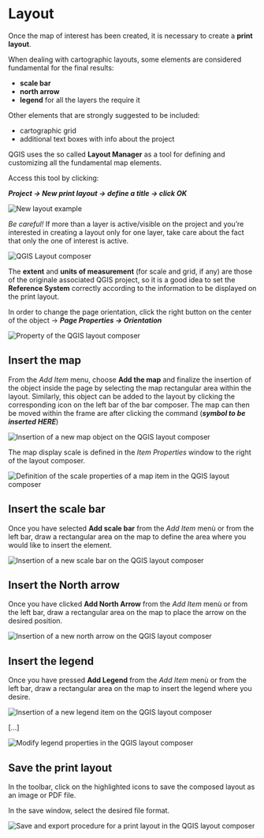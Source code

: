 # Layout

Once the map of interest has been created, it is necessary to create a **print layout**.

When dealing with cartographic layouts, some elements are considered fundamental for the final results:

* **scale bar**
* **north arrow**
* **legend** for all the layers the require it

Other elements that are strongly suggested to be included:

* cartographic grid
* additional text boxes with info about the project​

QGIS uses the so called **Layout Manager** as a tool for defining and customizing all the fundamental map elements.​

Access this tool by clicking:

***Project -> New print layout -> define a title -> click OK***

![New layout example](../assets/img/module4/new-layout.png "Procedure for the creation of a new layout file in QGIS")

*Be careful!* If more than a layer is active/visible on the project and you’re interested in creating a layout only for one layer, take care about the fact that only the one of interest is active.

![QGIS Layout composer](../assets/img/module4/layout-composer-gui.png "Graphic User Interface of the QGIS layout composer")

The **extent** and **units of measurement** (for scale and grid, if any) are those of the originale associated QGIS project, so it is a good idea to set the **Reference System** correctly according to the information to be displayed on the print layout.

In order to change the page orientation, click the right button on the center of the object -> ***Page Properties -> Orientation***

![Property of the QGIS layout composer](../assets/img/module4/layout-composer-properties.png "Print Layout composer properties in QGIS")

## Insert the map

From the *Add Item* menu, choose **Add the map** and finalize the insertion of the object inside the page by selecting the map rectangular area within the layout. Similarly, this object can be added to the layout by clicking the corresponding icon on the left bar of the bar composer. The map can then be moved within the frame are after clicking the command (***symbol to be inserted HERE***)     

![Insertion of a new map object on the QGIS layout composer](../assets/img/module4/insert-map.png "Insertion of a new map object on the QGIS layout composer")

The map display scale is defined in the *Item Properties* window to the right of the layout composer.

![Definition of the scale properties of a map item in the QGIS layout composer](../assets/img/module4/map-scale-properties.png "Definition of the scale properties of a map item in the QGIS layout composer")

## Insert the scale bar

Once you have selected **Add scale bar** from the *Add Item* menù or from the left bar, draw a rectangular area on the map to define the area where you would like to insert the element.

![Insertion of a new scale bar on the QGIS layout composer](../assets/img/module4/insert-scalebar.png "Insertion of a new scale bar on the QGIS layout composer")

## Insert the North arrow

Once you have clicked **Add North Arrow** from the *Add Item* menù or from the left bar, draw a rectangular area on the map to place the arrow on the desired position.

![Insertion of a new north arrow on the QGIS layout composer](../assets/img/module4/insert-north-arrow.png "Insertion of a new north arrow on the QGIS layout composer")

## Insert the legend

Once you have pressed **Add Legend** from the *Add Item* menù or from the left bar, draw a rectangular area on the map to insert the legend where you desire.

![Insertion of a new legend item on the QGIS layout composer](../assets/img/module4/insert-legend.png "Insertion of a new legend item on the QGIS layout composer")

[...]

![Modify legend properties in the QGIS layout composer](../assets/img/module4/legend-properties.png "Modify legend properties in the QGIS layout composer")

## Save the print layout

In the toolbar, click on the highlighted icons to save the composed layout as an image or PDF file.

In the save window, select the desired file format.

![Save and export procedure for a print layout in the QGIS layout composer](../assets/img/module4/save-layout.png "Save and export procedure for a print layout in the QGIS layout composer")